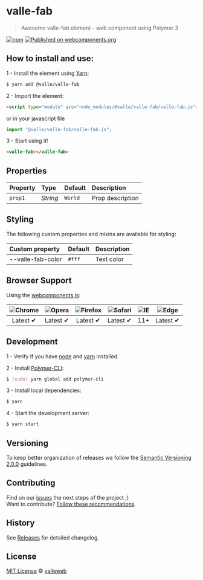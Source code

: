 # valle-fab

> Awesome valle-fab element - web component using Polymer 3

[![npm](https://img.shields.io/npm/v/@valle/valle-fab.svg)](https://www.npmjs.com/package/@valle/valle-fab)
[![Published on webcomponents.org](https://img.shields.io/badge/webcomponents.org-published-blue.svg)](https://www.webcomponents.org/element/@valle/valle-fab)

## How to install and use:

1 - Install the element using [Yarn](http://yarn.io/):

```sh
$ yarn add @valle/valle-fab
```

2 -  Import the element:

```html
<script type="module" src="node_modules/@valle/valle-fab/valle-fab.js"></script>
```

or in your javascript file

```js
import "@valle/valle-fab/valle-fab.js";
```

3 - Start using it!

<!--
```
<custom-element-demo>
  <template>
    <script type="module" src="valle-fab.js"></script>
    <next-code-block></next-code-block>
  </template>
</custom-element-demo>
```
-->

```html
<valle-fab></valle-fab>
```

## Properties

Property  | Type        | Default   | Description
:---      |:---         |:---       |:---
`prop1`   | *String*    | `World`   | Prop description

## Styling

The following custom properties and mixins are available for styling:

Custom property             | Default                   | Description
:---                        |:---                       |:---
--valle-fab-color  | `#fff`                    | Text color

## Browser Support

Using the [webcomponents.js](https://github.com/WebComponents/webcomponentsjs):

 ![Chrome](https://cdnjs.cloudflare.com/ajax/libs/browser-logos/39.2.2/chrome/chrome_48x48.png) | ![Opera](https://cdnjs.cloudflare.com/ajax/libs/browser-logos/39.2.2/opera/opera_48x48.png) | ![Firefox](https://cdnjs.cloudflare.com/ajax/libs/browser-logos/39.2.2/firefox/firefox_48x48.png) | ![Safari](https://cdnjs.cloudflare.com/ajax/libs/browser-logos/39.2.2/safari/safari_48x48.png) |![IE](https://cdnjs.cloudflare.com/ajax/libs/browser-logos/39.2.2/archive/internet-explorer_9-11/internet-explorer_9-11_48x48.png) |  ![Edge](https://cdnjs.cloudflare.com/ajax/libs/browser-logos/39.2.2/edge/edge_48x48.png) |
:---: | :---: | :---: | :---: | :---: | :---: |
Latest ✔ | Latest ✔ | Latest ✔ | Latest ✔ | 11+ | Latest ✔

## Development

1 - Verify if you have [node](http://nodejs.org/) and [yarn](http://yarn.io/) installed.

2 - Install [Polymer-CLI](https://www.polymer-project.org/3.0/docs/tools/polymer-cli):

```sh
$ [sudo] yarn global add polymer-cli
```

3 - Install local dependencies:

```sh
$ yarn
```

4 - Start the development server:

```sh
$ yarn start
```

## Versioning

To keep better organization of releases we follow the [Semantic Versioning 2.0.0](http://semver.org/) guidelines.

## Contributing

Find on our [issues](https://github.com/valleweb/valle-fab/issues/) the next steps of the project ;)
<br>
Want to contribute? [Follow these recommendations](https://github.com/valleweb/valle-fab/blob/master/CONTRIBUTING.md).

## History

See [Releases](https://github.com/valleweb/valle-fab/releases) for detailed changelog.

## License

[MIT License](https://github.com/valleweb/valle-fab/blob/master/LICENSE.md) © [valleweb](https://github.com/orgs/valleweb/people)
